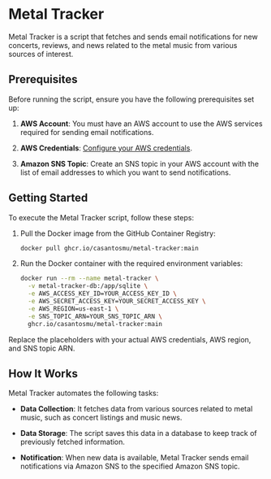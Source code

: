 # Metal Tracker

Metal Tracker is a script that fetches and sends email notifications for new concerts, reviews, and news related to the metal music from various sources of interest.

## Prerequisites

Before running the script, ensure you have the following prerequisites set up:

1. **AWS Account**: You must have an AWS account to use the AWS services required for sending email notifications.

2. **AWS Credentials**: [Configure your AWS credentials](https://docs.aws.amazon.com/sdk-for-javascript/v3/developer-guide/setting-credentials-node.html).

3. **Amazon SNS Topic**: Create an SNS topic in your AWS account with the list of email addresses to which you want to send notifications.

## Getting Started

To execute the Metal Tracker script, follow these steps:

1. Pull the Docker image from the GitHub Container Registry:

   ```bash
   docker pull ghcr.io/casantosmu/metal-tracker:main
   ```

2. Run the Docker container with the required environment variables:

   ```bash
   docker run --rm --name metal-tracker \
     -v metal-tracker-db:/app/sqlite \
     -e AWS_ACCESS_KEY_ID=YOUR_ACCESS_KEY_ID \
     -e AWS_SECRET_ACCESS_KEY=YOUR_SECRET_ACCESS_KEY \
     -e AWS_REGION=us-east-1 \
     -e SNS_TOPIC_ARN=YOUR_SNS_TOPIC_ARN \
     ghcr.io/casantosmu/metal-tracker:main
   ```

Replace the placeholders with your actual AWS credentials, AWS region, and SNS topic ARN.

## How It Works

Metal Tracker automates the following tasks:

- **Data Collection**: It fetches data from various sources related to metal music, such as concert listings and music news.

- **Data Storage**: The script saves this data in a database to keep track of previously fetched information.

- **Notification**: When new data is available, Metal Tracker sends email notifications via Amazon SNS to the specified Amazon SNS topic.
